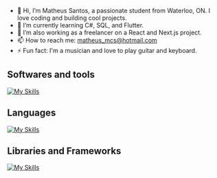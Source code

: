 - 👋 Hi, I’m Matheus Santos, a passionate student from Waterloo, ON. I love coding and building cool projects.
- 🌱 I’m currently learning C#, SQL, and Flutter.
- 💼 I’m also working as a freelancer on a React and Next.js project.
- 📫 How to reach me: matheus_mcs@hotmail.com
- ⚡ Fun fact: I'm a musician and love to play guitar and keyboard.

## Softwares and tools
[![My Skills](https://skillicons.dev/icons?i=git,github,visualstudio,vscode,nodejs,mongodb,mysql,sqlite,flutter)](https://skillicons.dev)

## Languages
[![My Skills](https://skillicons.dev/icons?i=c,cs,js,html,css,dart)](https://skillicons.dev)

## Libraries and Frameworks
[![My Skills](https://skillicons.dev/icons?i=dotnet,bootstrap,tailwind,react)](https://skillicons.dev)

<!---
MatheusCarvalho2023/MatheusCarvalho2023 is a ✨ special ✨ repository because its `README.md` (this file) appears on your GitHub profile.
You can click the Preview link to take a look at your changes.
--->
